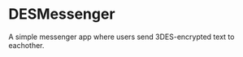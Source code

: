 DESMessenger
============

A simple messenger app where users send 3DES-encrypted text to eachother.
